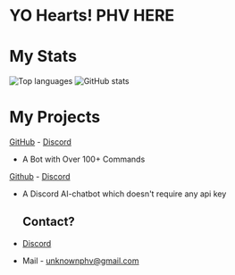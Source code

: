 # YO Hearts! PHV HERE

# My Stats
![Top languages](https://github-readme-stats.vercel.app/api/top-langs/?username=PHV08&custom_title=&layout=compact&bg_color=0D1116&text_color=ffffff&hide_border=true&langs_count=8)
![GitHub stats](https://github-readme-stats.vercel.app/api?username=PHV08&theme=transparent&bg_color=0D1116&show_icons=true&text_color=ffffff&hide_border=true&hide_title=true&line_height=20&text_bold=false&card_width=100)

# My Projects 
[GitHub](https://github.com/PHV08/Discord-Bot) - [Discord](https://discord.gg/phvcommunity)
- A Bot with Over 100+ Commands

[Github](https://github.com/PHV08/Dicord-Ai-chatbot) - [Discord](https://discord.gg/phvcommunity)
- A Discord AI-chatbot which doesn't require any api key


   ## Contact?
- [Discord](https://discord.com/u/961930771344523264)
- Mail - unknownphv@gmail.com
